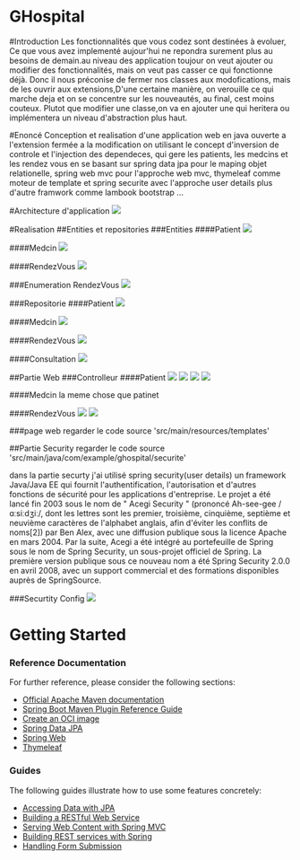 # GHospital
#Introduction
Les fonctionnalités que vous codez sont destinées à evoluer, Ce que vous avez implementé aujour'hui ne repondra surement plus au besoins de demain.au niveau des application toujour on veut ajouter ou modifier des fonctionnalités, mais on veut pas casser ce qui fonctionne déjà.
Donc il nous préconise de fermer nos classes aux modofications, mais de les ouvrir aux extensions,D'une certaine manière, on verouille ce qui marche deja et on se concentre sur les nouveautés, au final, cest moins couteux.
Plutot que modifier une classe,on va en ajouter une qui heritera ou implémentera un niveau d'abstraction plus haut.

#Enoncé
Conception et realisation d'une application web en java ouverte a l'extension fermée a la modification on utilisant le concept d'inversion de controle et l'injection des dependeces,
qui gere les patients, les medcins et les rendez vous en se basant sur spring data jpa pour le maping objet relationelle,
spring web mvc pour l'approche web mvc, thymeleaf comme moteur de template et spring securite avec l'approche user details plus d'autre framwork comme lambook bootstrap ...




#Architecture d'application
<img src="DiagrameDeClasse.PNG">

#Realisation
##Entities et repositories
###Entities
####Patient
<img src="Patient.PNG">

####Medcin
<img src="Medcin.PNG">

####RendezVous
<img src="RendezVous.PNG">

###Enumeration RendezVous
<img src="enumRV.PNG">

###Repositorie
####Patient
<img src="PatientRepo.PNG">

####Medcin
<img src="MedcinRepo.PNG">

####RendezVous
<img src="RendezVousRepo.PNG">

####Consultation
<img src="ConsultationRepo.PNG">

##Partie Web
###Controlleur
####Patient
<img src="PatientController1.PNG">
<img src="PatientController2.PNG">
<img src="PatientController3.PNG">
<img src="PatientController4.PNG">

####Medcin
la meme chose que patinet

####RendezVous
<img src="RVController1.PNG">
<img src="RVController2.PNG">


###page web
regarder le code source 'src/main/resources/templates'


##Partie Security
regarder le code source 'src/main/java/com/example/ghospital/securite'

dans la partie securty j'ai utilisé spring security(user details)
un framework Java/Java EE qui fournit l'authentification, l'autorisation et d'autres fonctions de sécurité pour les applications d'entreprise. Le projet a été lancé fin 2003 sous le nom de " Acegi Security " (prononcé Ah-see-gee /ɑːsiːdʒiː/, dont les lettres sont les premier, troisième, cinquième, septième et neuvième caractères de l'alphabet anglais, afin d'éviter les conflits de noms[2]) par Ben Alex, avec une diffusion publique sous la licence Apache en mars 2004. Par la suite, Acegi a été intégré au portefeuille de Spring sous le nom de Spring Security, un sous-projet officiel de Spring. La première version publique sous ce nouveau nom a été Spring Security 2.0.0 en avril 2008, avec un support commercial et des formations disponibles auprès de SpringSource.

###Securtity Config
<img src="SecurityConfigPNG.PNG">

# Getting Started

### Reference Documentation

For further reference, please consider the following sections:

* [Official Apache Maven documentation](https://maven.apache.org/guides/index.html)
* [Spring Boot Maven Plugin Reference Guide](https://docs.spring.io/spring-boot/docs/2.6.7/maven-plugin/reference/html/)
* [Create an OCI image](https://docs.spring.io/spring-boot/docs/2.6.7/maven-plugin/reference/html/#build-image)
* [Spring Data JPA](https://docs.spring.io/spring-boot/docs/2.6.7/reference/htmlsingle/#boot-features-jpa-and-spring-data)
* [Spring Web](https://docs.spring.io/spring-boot/docs/2.6.7/reference/htmlsingle/#boot-features-developing-web-applications)
* [Thymeleaf](https://docs.spring.io/spring-boot/docs/2.6.7/reference/htmlsingle/#boot-features-spring-mvc-template-engines)

### Guides

The following guides illustrate how to use some features concretely:

* [Accessing Data with JPA](https://spring.io/guides/gs/accessing-data-jpa/)
* [Building a RESTful Web Service](https://spring.io/guides/gs/rest-service/)
* [Serving Web Content with Spring MVC](https://spring.io/guides/gs/serving-web-content/)
* [Building REST services with Spring](https://spring.io/guides/tutorials/bookmarks/)
* [Handling Form Submission](https://spring.io/guides/gs/handling-form-submission/)



